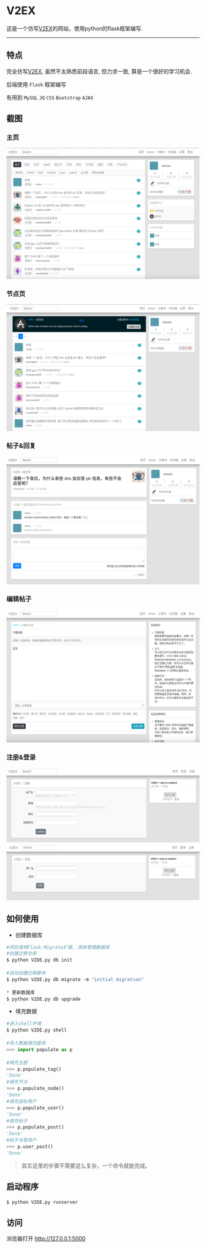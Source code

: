 # V2EX

这是一个仿写[V2EX](https://www.v2ex.com/)的网站，使用python的flask框架编写.

****

## 特点
完全仿写[V2EX](https://www.v2ex.com/), 虽然不太熟悉前段语言, 但力求一致, 算是一个很好的学习机会.

后端使用 `Flask` 框架编写

有用到 `MySQL` `JQ` `CSS` `Bootstrap` `AJAX`


## 截图

### 主页
![](/Screenshots/index.png)
### 节点页
![](/Screenshots/node.png)
### 帖子&回复
![](/Screenshots/post.png)
### 编辑帖子
![](/Screenshots/new.png)
### 注册&登录
![](/Screenshots/register.png)
![](/Screenshots/login.png)


## 如何使用
* 创建数据库
```python
#项目使用Flask-Migrate扩展, 用来管理数据库
#创建迁移仓库
$ python V2DE.py db init

#自动创建迁移脚本
$ python V2DE.py db migrate -m "initial migration"

* 更新数据库
$ python V2DE.py db upgrade
```

* 填充数据
```python
#进入shell环境
$ python V2DE.py shell

#导入数据填充脚本
>>> import populate as p

#填充主题
>>> p.populate_tag()
'Done'
#填充节点
>>> p.populate_node()
'Done'
#填充虚拟用户
>>> p.populate_user()
'Done'
#填充帖子
>>> p.populate_post()
'Done'
#帖子关联用户
>>> p.user_post()
'Done'
```
> 其实这里的步骤不需要这么复杂，一个命令就能完成。


## 启动程序
```python
$ python V2DE.py runserver
```


## 访问
浏览器打开 http://127.0.0.1:5000

